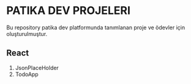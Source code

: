 # PATIKA DEV PROJELERI
Bu repository patika dev platformunda tanımlanan proje ve ödevler için oluşturulmuştur.

## React
1. JsonPlaceHolder
2. TodoApp